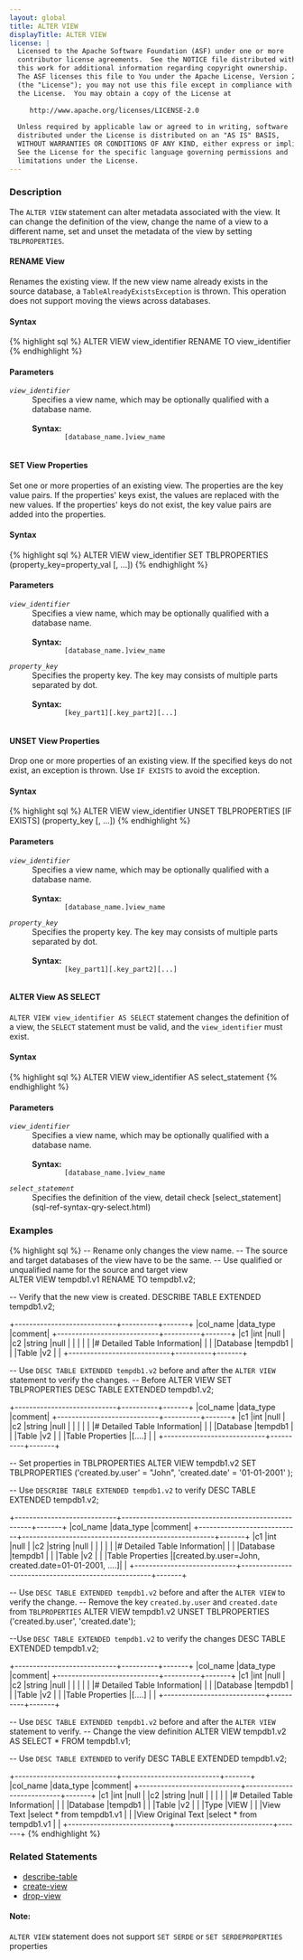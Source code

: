 ```yaml
---
layout: global
title: ALTER VIEW
displayTitle: ALTER VIEW 
license: |
  Licensed to the Apache Software Foundation (ASF) under one or more
  contributor license agreements.  See the NOTICE file distributed with
  this work for additional information regarding copyright ownership.
  The ASF licenses this file to You under the Apache License, Version 2.0
  (the "License"); you may not use this file except in compliance with
  the License.  You may obtain a copy of the License at
 
     http://www.apache.org/licenses/LICENSE-2.0
 
  Unless required by applicable law or agreed to in writing, software
  distributed under the License is distributed on an "AS IS" BASIS,
  WITHOUT WARRANTIES OR CONDITIONS OF ANY KIND, either express or implied.
  See the License for the specific language governing permissions and
  limitations under the License.
---
```


### Description

The `ALTER VIEW` statement can alter metadata associated with the view. It can change the definition of the view, change
the name of a view to a different name, set and unset the metadata of the view by setting `TBLPROPERTIES`.

#### RENAME View
Renames the existing view. If the new view name already exists in the source database, a `TableAlreadyExistsException` is thrown. This operation
does not support moving the views across databases.

#### Syntax
{% highlight sql %}
ALTER VIEW view_identifier RENAME TO view_identifier
{% endhighlight %}

#### Parameters
<dl>
  <dt><code><em>view_identifier</em></code></dt>
  <dd>
    Specifies a view name, which may be optionally qualified with a database name.<br><br>
    <b> Syntax:</b>
      <code>
        [database_name.]view_name
      </code>
  </dd>
</dl>

#### SET View Properties
Set one or more properties of an existing view. The properties are the key value pairs. If the properties' keys exist, 
the values are replaced with the new values. If the properties' keys do not exist, the key value pairs are added into
the properties.

#### Syntax
{% highlight sql %}
ALTER VIEW view_identifier SET TBLPROPERTIES
  (property_key=property_val [, ...])
{% endhighlight %}

#### Parameters
<dl>
  <dt><code><em>view_identifier</em></code></dt>
  <dd>
    Specifies a view name, which may be optionally qualified with a database name.<br><br>
    <b> Syntax:</b>
      <code>
        [database_name.]view_name
      </code>
  </dd>
  <dt><code><em>property_key</em></code></dt>
  <dd>
    Specifies the property key. The key may consists of multiple parts separated by dot.<br><br>
    <b>Syntax:</b>
      <code>
        [key_part1][.key_part2][...]
      </code>
  </dd>
</dl>

#### UNSET View Properties
Drop one or more properties of an existing view. If the specified keys do not exist, an exception is thrown. Use 
`IF EXISTS` to avoid the exception. 

#### Syntax
{% highlight sql %}
ALTER VIEW view_identifier UNSET TBLPROPERTIES [IF EXISTS]
  (property_key [, ...])
{% endhighlight %}

#### Parameters
<dl>
  <dt><code><em>view_identifier</em></code></dt>
  <dd>
    Specifies a view name, which may be optionally qualified with a database name.<br><br>
    <b> Syntax:</b>
      <code>
        [database_name.]view_name
      </code>
  </dd>
  <dt><code><em>property_key</em></code></dt>
  <dd>
    Specifies the property key. The key may consists of multiple parts separated by dot.<br><br>
    <b>Syntax:</b>
      <code>
        [key_part1][.key_part2][...]
      </code>
  </dd>
</dl>

#### ALTER View AS SELECT
`ALTER VIEW view_identifier AS SELECT` statement changes the definition of a view, the `SELECT` statement must be valid,
and the `view_identifier` must exist.

#### Syntax
{% highlight sql %}
ALTER VIEW view_identifier AS select_statement
{% endhighlight %}

#### Parameters
<dl>
  <dt><code><em>view_identifier</em></code></dt>
  <dd>
    Specifies a view name, which may be optionally qualified with a database name.<br><br>
    <b> Syntax:</b>
      <code>
        [database_name.]view_name
      </code>
  </dd>
  <dt><code><em>select_statement</em></code></dt>
  <dd>
    Specifies the definition of the view, detail check [select_statement](sql-ref-syntax-qry-select.html)
  </dd>
</dl>

### Examples

{% highlight sql %}
-- Rename only changes the view name.
-- The source and target databases of the view have to be the same.
-- Use qualified or unqualified name for the source and target view  
ALTER VIEW tempdb1.v1 RENAME TO tempdb1.v2;

-- Verify that the new view is created.
DESCRIBE TABLE EXTENDED tempdb1.v2;

+----------------------------+----------+-------+
|col_name                    |data_type |comment|
+----------------------------+----------+-------+
|c1                          |int       |null   |
|c2                          |string    |null   |
|                            |          |       |
|# Detailed Table Information|          |       |
|Database                    |tempdb1   |       |
|Table                       |v2        |       |
+----------------------------+----------+-------+

-- Use `DESC TABLE EXTENDED tempdb1.v2` before and after the `ALTER VIEW` statement to verify the changes.
-- Before ALTER VIEW SET TBLPROPERTIES
DESC TABLE EXTENDED tempdb1.v2;

+----------------------------+----------+-------+
|col_name                    |data_type |comment|
+----------------------------+----------+-------+
|c1                          |int       |null   |
|c2                          |string    |null   |
|                            |          |       |
|# Detailed Table Information|          |       |
|Database                    |tempdb1   |       |
|Table                       |v2        |       |
|Table Properties            |[....]    |       |
+----------------------------+----------+-------+

-- Set properties in TBLPROPERTIES
ALTER VIEW tempdb1.v2 SET TBLPROPERTIES ('created.by.user' = "John", 'created.date' = '01-01-2001' );

-- Use `DESCRIBE TABLE EXTENDED tempdb1.v2` to verify
DESC TABLE EXTENDED tempdb1.v2;

+----------------------------+-----------------------------------------------------+-------+
|col_name                    |data_type                                            |comment|
+----------------------------+-----------------------------------------------------+-------+
|c1                          |int                                                  |null   |
|c2                          |string                                               |null   |
|                            |                                                     |       |
|# Detailed Table Information|                                                     |       |
|Database                    |tempdb1                                              |       |
|Table                       |v2                                                   |       |
|Table Properties            |[created.by.user=John, created.date=01-01-2001, ....]|       |
+----------------------------+-----------------------------------------------------+-------+

-- Use `DESC TABLE EXTENDED tempdb1.v2` before and after the `ALTER VIEW` to verify the change.
-- Remove the key `created.by.user` and `created.date` from `TBLPROPERTIES`
ALTER VIEW tempdb1.v2 UNSET TBLPROPERTIES ('created.by.user', 'created.date');

--Use `DESC TABLE EXTENDED tempdb1.v2` to verify the changes
DESC TABLE EXTENDED tempdb1.v2;

+----------------------------+----------+-------+
|col_name                    |data_type |comment|
+----------------------------+----------+-------+
|c1                          |int       |null   |
|c2                          |string    |null   |
|                            |          |       |
|# Detailed Table Information|          |       |
|Database                    |tempdb1   |       |
|Table                       |v2        |       |
|Table Properties            |[....]    |       |
+----------------------------+----------+-------+

-- Use `DESC TABLE EXTENDED tempdb1.v2` before and after the `ALTER VIEW` statement to verify.
-- Change the view definition
ALTER VIEW tempdb1.v2 AS SELECT * FROM tempdb1.v1;

-- Use `DESC TABLE EXTENDED` to verify
DESC TABLE EXTENDED tempdb1.v2;

+----------------------------+---------------------------+-------+
|col_name                    |data_type                  |comment|
+----------------------------+---------------------------+-------+
|c1                          |int                        |null   |
|c2                          |string                     |null   |
|                            |                           |       |
|# Detailed Table Information|                           |       |
|Database                    |tempdb1                    |       |
|Table                       |v2                         |       |
|Type                        |VIEW                       |       |
|View Text                   |select * from tempdb1.v1   |       |
|View Original Text          |select * from tempdb1.v1   |       |
+----------------------------+---------------------------+-------+
{% endhighlight %}

### Related Statements

- [describe-table](sql-ref-syntax-aux-describe-table.html)
- [create-view](sql-ref-syntax-ddl-create-view.html)
- [drop-view](sql-ref-syntax-ddl-drop-view.html)

#### Note:

`ALTER VIEW` statement does not support `SET SERDE` or `SET SERDEPROPERTIES` properties

